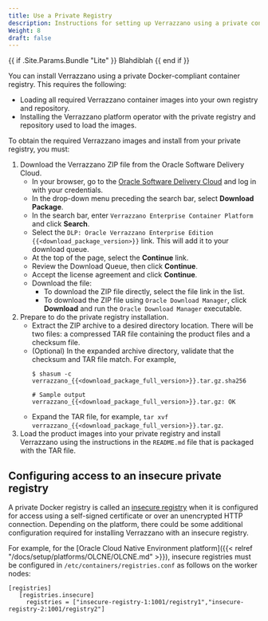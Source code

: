 ```yaml
---
title: Use a Private Registry
description: Instructions for setting up Verrazzano using a private container registry
Weight: 8
draft: false
---
```


{{ if .Site.Params.Bundle "Lite" }}
    Blahdiblah
{{ end if }}

You can install Verrazzano using a private Docker-compliant container registry. This requires the following:

* Loading all required Verrazzano container images into your own registry and repository.
* Installing the Verrazzano platform operator with the private registry and repository used to load the images.

To obtain the required Verrazzano images and install from your private registry, you must:

1. Download the Verrazzano ZIP file from the Oracle Software Delivery Cloud.
   * In your browser, go to the [Oracle Software Delivery Cloud](https://edelivery.oracle.com) and log in with your credentials.
   * In the drop-down menu preceding the search bar, select **Download Package**.
   * In the search bar, enter `Verrazzano Enterprise Container Platform` and click **Search**.
   * Select the `DLP: Oracle Verrazzano Enterprise Edition {{<download_package_version>}}` link.  This will add it to your download queue.
   * At the top of the page, select the **Continue** link.
   * Review the Download Queue, then click **Continue**.
   * Accept the license agreement and click **Continue**.
   * Download the file:
     * To download the ZIP file directly, select the file link in the list.
     * To download the ZIP file using `Oracle Download Manager`, click **Download** and run the `Oracle Download Manager` executable.
2. Prepare to do the private registry installation.
   * Extract the ZIP archive to a desired directory location.  There will be two files: a compressed TAR file containing the product
     files and a checksum file.
   * (Optional) In the expanded archive directory, validate that the checksum and TAR file match.  For example,
     ```
     $ shasum -c  verrazzano_{{<download_package_full_version>}}.tar.gz.sha256

     # Sample output
     verrazzano_{{<download_package_full_version>}}.tar.gz: OK
     ```
   * Expand the TAR file, for example, `tar xvf verrazzano_{{<download_package_full_version>}}.tar.gz`.
3. Load the product images into your private registry and install Verrazzano using the instructions in the `README.md`
   file that is packaged with the TAR file.

## Configuring access to an insecure private registry

A private Docker registry is called an [insecure registry](https://docs.docker.com/registry/insecure/) when it is configured for access using a self-signed certificate or over an unencrypted HTTP connection. Depending on the platform, there could be some additional configuration required for installing Verrazzano with an insecure registry.

For example, for the [Oracle Cloud Native Environment platform]({{< relref "/docs/setup/platforms/OLCNE/OLCNE.md" >}}), insecure registries must be configured in `/etc/containers/registries.conf` as follows on the worker nodes:
 ```
 [registries]
    [registries.insecure]
      registries = ["insecure-registry-1:1001/registry1","insecure-registry-2:1001/registry2"]
 ```
